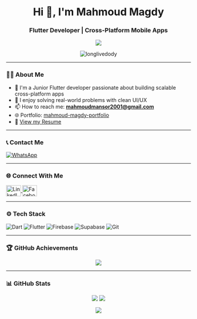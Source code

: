 <h1 align="center">Hi 👋, I'm Mahmoud Magdy</h1>
<h3 align="center">Flutter Developer | Cross-Platform Mobile Apps</h3>

<p align="center">
  <img src="https://readme-typing-svg.demolab.com/?lines=Flutter+Developer;Cross-Platform+App+Builder;Open+Source+Enthusiast;Welcome+to+my+GitHub!&center=true&width=500&height=50&color=0FFFC0&vCenter=true&size=22" />
</p>

<p align="center">
  <img src="https://komarev.com/ghpvc/?username=longlivedody&label=Profile%20views&color=0e75b6&style=flat" alt="longlivedody" />
</p>

---

### 👨‍💻 About Me

- 🚀 I'm a Junior Flutter developer passionate about building scalable cross-platform apps  
- 🧠 I enjoy solving real-world problems with clean UI/UX  
- 📫 How to reach me: **mahmoudmansor2001@gmail.com**  
- 🌐 Portfolio: [mahmoud-magdy-portfolio](https://mahmoud-magdy-7f3rheg.gamma.site/)  
- 📄 [View my Resume](https://drive.google.com/file/d/1oW1R9f45Vq5H72A05Ri02A49SoeE05Lq/view?usp=drive_link)  

---

### 📞 Contact Me

<p align="left">
  <a href="https://wa.me/201555798495" target="_blank">
    <img src="https://img.shields.io/badge/WhatsApp-25D366?style=for-the-badge&logo=whatsapp&logoColor=white" alt="WhatsApp">
  </a>
</p>

---

### 🌐 Connect With Me

<p align="left">
  <a href="https://www.linkedin.com/in/mahmoud-magdy-718374364" target="blank">
    <img align="center" src="https://raw.githubusercontent.com/rahuldkjain/github-profile-readme-generator/master/src/images/icons/Social/linked-in-alt.svg" alt="LinkedIn" height="30" width="40" />
  </a>
  <a href="https://www.facebook.com/longlivedody" target="blank">
    <img align="center" src="https://raw.githubusercontent.com/rahuldkjain/github-profile-readme-generator/master/src/images/icons/Social/facebook.svg" alt="Facebook" height="30" width="40" />
  </a>
</p>

---

### ⚙️ Tech Stack

![Dart](https://img.shields.io/badge/Dart-0175C2?style=for-the-badge&logo=dart&logoColor=white)
![Flutter](https://img.shields.io/badge/Flutter-02569B?style=for-the-badge&logo=flutter&logoColor=white)
![Firebase](https://img.shields.io/badge/Firebase-ffca28?style=for-the-badge&logo=firebase&logoColor=black)
![Supabase](https://img.shields.io/badge/Supabase-3ECF8E?style=for-the-badge&logo=supabase&logoColor=white)
![Git](https://img.shields.io/badge/Git-F05032?style=for-the-badge&logo=git&logoColor=white)

---

### 🏆 GitHub Achievements

<p align="center">
  <img src="https://github-profile-trophy.vercel.app/?username=longlivedody&theme=algolia&margin-w=10&margin-h=10" />
</p>

---

### 📊 GitHub Stats

<p align="center">
  <img src="https://github-readme-stats.vercel.app/api?username=longlivedody&show_icons=true&theme=github_dark" />
  <img src="https://streak-stats.demolab.com?user=longlivedody&theme=github-dark" />
</p>

<p align="center">
  <img src="https://github-readme-stats.vercel.app/api/top-langs?username=longlivedody&show_icons=true&locale=en&layout=compact" />
</p>
